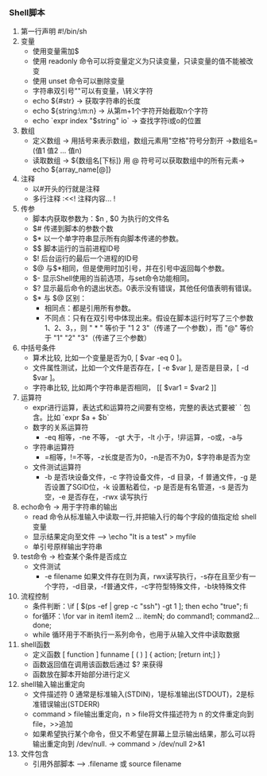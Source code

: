 ### Shell脚本
1. 第一行声明 #!/bin/sh
2. 变量
    * 使用变量需加$
    * 使用 readonly 命令可以将变量定义为只读变量，只读变量的值不能被改变
    * 使用 unset 命令可以删除变量
    * 字符串双引号""可以有变量，\转义字符
    * echo ${#str}  -> 获取字符串的长度
    * echo ${string:\m:n} -> 从第m+1个字符开始截取n个字符
    * echo \`expr index "$string" io\`  -> 查找字符i或o的位置
3. 数组
    * 定义数组 -> 用括号来表示数组，数组元素用"空格"符号分割开 ->数组名=(值1 值2 ... 值n)
    * 读取数组 -> \${数组名[下标]}   用 @ 符号可以获取数组中的所有元素-> echo ${array_name[@]}
4. 注释
    * 以#开头的行就是注释
    * 多行注释   :<<! 注释内容... !
5. 传参
    * 脚本内获取参数为：$n ,  $0 为执行的文件名
    * \$#    传递到脚本的参数个数
    * \$*    以一个单字符串显示所有向脚本传递的参数。
    * \$$    脚本运行的当前进程ID号
    * \$!    后台运行的最后一个进程的ID号
    * \$@    与$*相同，但是使用时加引号，并在引号中返回每个参数。
    * \$-    显示Shell使用的当前选项，与set命令功能相同。
    * \$?    显示最后命令的退出状态。0表示没有错误，其他任何值表明有错误。
    * \$* 与 $@ 区别：
        * 相同点：都是引用所有参数。
        * 不同点：只有在双引号中体现出来。假设在脚本运行时写了三个参数 1、2、3，，则 " * " 等价于 "1 2 3"（传递了一个参数），而 "@" 等价于 "1" "2" "3"（传递了三个参数）
6. 中括号条件
    * 算术比较, 比如一个变量是否为0, [ $var -eq 0 ]。
    * 文件属性测试，比如一个文件是否存在，[ -e $var ], 是否是目录，[ -d $var ]。
    * 字符串比较, 比如两个字符串是否相同， [[ $var1 = $var2 ]]
7. 运算符
    * expr进行运算，表达式和运算符之间要有空格，完整的表达式要被\` \` 包含。比如 \`expr $a + $b`
    * 数字的关系运算符
        * -eq 相等，-ne 不等， -gt 大于，-lt 小于，!非运算，-o或，-a与
    * 字符串运算符
        * =相等，!=不等，-z长度是否为0，-n是否不为0，$字符串是否为空
    * 文件测试运算符
        * -b 是否块设备文件，-c 字符设备文件，-d 目录，-f 普通文件，-g 是否设置了SGID位，-k 设置粘着位，-p 是否是有名管道，-s 是否为空，-e 是否存在，-rwx 读写执行
8. echo命令 -> 用于字符串的输出
    * read 命令从标准输入中读取一行,并把输入行的每个字段的值指定给 shell 变量
    * 显示结果定向至文件 --> \echo "It is a test" > myfile
    * 单引号原样输出字符串
9. test命令  -> 检查某个条件是否成立
    * 文件测试
      * -e filename 如果文件存在则为真，rwx读写执行，-s存在且至少有一个字符，-d目录，-f普通文件，-c字符型特殊文件，-b块特殊文件
10. 流程控制
    * 条件判断：\if [ $(ps -ef | grep -c "ssh") -gt 1 ]; then echo "true"; fi
    * for循环：\for var in item1 item2 ... itemN; do command1; command2… done;
    * while 循环用于不断执行一系列命令，也用于从输入文件中读取数据 
11. shell函数
     * 定义函数 [ function  ] funname [ ( ) ]  { action;  [return int;] }
     * 函数返回值在调用该函数后通过 $? 来获得
     * 函数放在脚本开始部分进行定义
12. shell输入输出重定向
     * 文件描述符 0 通常是标准输入(STDIN)，1是标准输出(STDOUT)，2是标准错误输出(STDERR)
     * command > file输出重定向，n > file将文件描述符为 n 的文件重定向到 file，>>追加
     * 如果希望执行某个命令，但又不希望在屏幕上显示输出结果，那么可以将输出重定向到 /dev/null.  -> command > /dev/null 2>&1
13. 文件包含
     * 引用外部脚本 --> .filename 或 source filename
